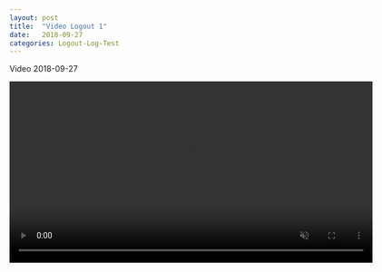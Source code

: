 ```yaml
---
layout: post
title:  "Video Logout 1"
date:   2018-09-27
categories: Logout-Log-Test
---
```


Video 2018-09-27

<video muted controls loop width="640" height="320">
  <source src="../../../../LogFile/vid-2018-09-27.mp4"type='video/mp4'>
</video>

